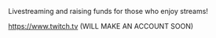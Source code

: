 Livestreaming and raising funds for those who enjoy streams!

https://www.twitch.tv (WILL MAKE AN ACCOUNT SOON)